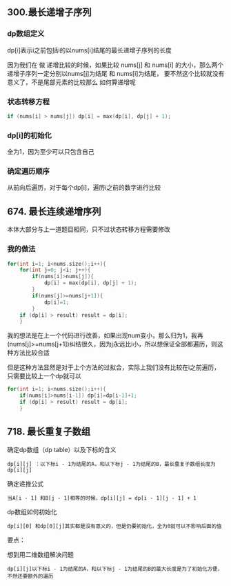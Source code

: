 ## 300.最长递增子序列

### dp数组定义

dp[i]表示i之前包括i的以nums[i]结尾的最长递增子序列的长度

因为我们在 做 递增比较的时候，如果比较 nums[j] 和 nums[i] 的大小，那么两个递增子序列一定分别以nums[j]为结尾 和 nums[i]为结尾， 要不然这个比较就没有意义了，不是尾部元素的比较那么 如何算递增呢

### 状态转移方程

```cpp
if (nums[i] > nums[j]) dp[i] = max(dp[i], dp[j] + 1);
```

### dp[i]的初始化

全为1，因为至少可以只包含自己

### 确定遍历顺序

从前向后遍历，对于每个dp[i]，遍历i之前的数字进行比较

## 674. 最长连续递增序列

本体大部分与上一道题目相同，只不过状态转移方程需要修改

### 我的做法

```cpp
for(int i=1; i<nums.size();i++){
    for(int j=0; j<i; j++){
        if(nums[i]>nums[j]){
            dp[i] = max(dp[i], dp[j] + 1);
        }
        if(nums[j]>=nums[j+1]){
            dp[i]=1;
        }
    if (dp[i] > result) result = dp[i];
    }
```

我的想法是在上一个代码进行改善，如果出现num变小，那么归为1，我再(nums[j]>=nums[j+1])纠结很久，因为j永远比i小，所以想保证全部都遍历，则这种方法比较合适

但是这种方法显然是对于上个方法的过拟合，实际上我们没有比较在i之前遍历，只需要比较上一个dp就可以

```cpp
for(int i=1; i<nums.size();i++){
    if(nums[i]>nums[i-1]) dp[i]=dp[i-1]+1;
    if (dp[i] > result) result = dp[i];
    }
```

## 718. 最长重复子数组

确定dp数组（dp table）以及下标的含义

```
dp[i][j] ：以下标i - 1为结尾的A，和以下标j - 1为结尾的B，最长重复子数组长度为dp[i][j]
```

确定递推公式

```
当A[i - 1] 和B[j - 1]相等的时候，dp[i][j] = dp[i - 1][j - 1] + 1
```

dp数组如何初始化

```
dp[i][0] 和dp[0][j]其实都是没有意义的，但是仍要初始化，全为0就可以不影响后面的值
```

要点：

想到用二维数组解决问题

```
dp[i][j]以下标i - 1为结尾的A，和以下标j - 1为结尾的B的最大长度是为了初始化方便，不然还要额外的遍历
```

